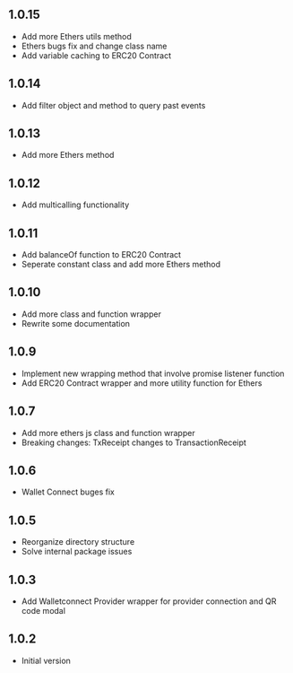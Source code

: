 ## 1.0.15

- Add more Ethers utils method
- Ethers bugs fix and change class name
- Add variable caching to ERC20 Contract

## 1.0.14

- Add filter object and method to query past events

## 1.0.13

- Add more Ethers method

## 1.0.12

- Add multicalling functionality

## 1.0.11

- Add balanceOf function to ERC20 Contract
- Seperate constant class and add more Ethers method

## 1.0.10

- Add more class and function wrapper
- Rewrite some documentation

## 1.0.9

- Implement new wrapping method that involve promise listener function
- Add ERC20 Contract wrapper and more utility function for Ethers

## 1.0.7

- Add more ethers js class and function wrapper
- Breaking changes: TxReceipt changes to TransactionReceipt

## 1.0.6

- Wallet Connect buges fix

## 1.0.5

- Reorganize directory structure
- Solve internal package issues

## 1.0.3

- Add Walletconnect Provider wrapper for provider connection and QR code modal

## 1.0.2

- Initial version
